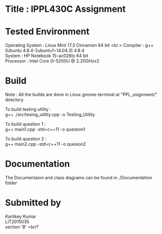 # Title : IPPL430C Assignment

# Tested Environment
Operating System : Linux Mint 17.3 Cinnamon 64 bit <br.>
Compiler : g++ (Ubuntu 4.8.4-2ubuntu1~14.04.3) 4.8.4 <br/>
System : HP Notebook 15-ac026tx 64 bit <br/>
Processor : Intel Core i5-5200U @ 2.20GHzx2 <br/>

# Build

Note : All the builds are done in Linux gnome-terminal at "PPL_ssignment/" directory

To build testing utility : <br/> 
  g++ ./src/tesing_utility.cpp -o Testing_Utility 

To build question 1 : <br/>
  g++ main1.cpp -std=c++11 -o question1

To build question 2 : <br/>
  g++ main2.cpp -std=c++11 -o quesion2

# Documentation
The Documentaion and class diagrams can be found in ./Documentation folder

# Submitted by
Kartikey Kumar <br/>
LIT2015035 <br/>
section 'B' <br/?
